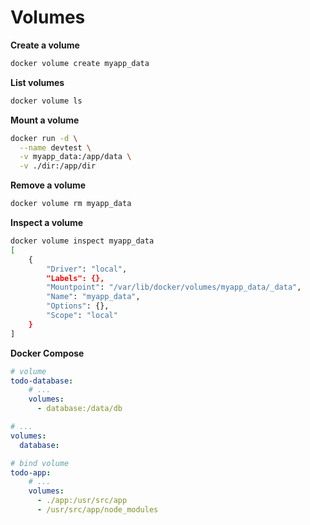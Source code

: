 # Volumes

**Create a volume**
```sh
docker volume create myapp_data
```

**List volumes**
```sh
docker volume ls
```

**Mount a volume**
```sh
docker run -d \
  --name devtest \
  -v myapp_data:/app/data \
  -v ./dir:/app/dir
```

**Remove a volume**
```sh
docker volume rm myapp_data
```

**Inspect a volume**
```sh
docker volume inspect myapp_data
[
    {
        "Driver": "local",
        "Labels": {},
        "Mountpoint": "/var/lib/docker/volumes/myapp_data/_data",
        "Name": "myapp_data",
        "Options": {},
        "Scope": "local"
    }
]
```

**Docker Compose**
```yaml
# volume
todo-database:
    # ...
    volumes:
      - database:/data/db

# ...
volumes:
  database:
```

```yaml
# bind volume
todo-app:
    # ...
    volumes:
      - ./app:/usr/src/app
      - /usr/src/app/node_modules
```
